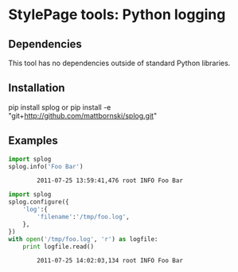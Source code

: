 # StylePage tools: Python logging

## Dependencies

This tool has no dependencies outside of standard Python libraries.

## Installation

pip install splog
or
pip install -e "git+http://github.com/mattbornski/splog.git"

## Examples

```python
import splog
splog.info('Foo Bar')
```
            2011-07-25 13:59:41,476 root INFO Foo Bar

```python
import splog
splog.configure({
    'log':{
        'filename':'/tmp/foo.log',
    },
})
with open('/tmp/foo.log', 'r') as logfile:
    print logfile.read()
```
            2011-07-25 14:02:03,134 root INFO Foo Bar